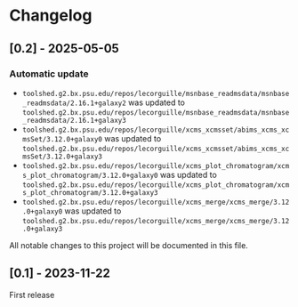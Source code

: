 # Changelog

## [0.2] - 2025-05-05

### Automatic update
- `toolshed.g2.bx.psu.edu/repos/lecorguille/msnbase_readmsdata/msnbase_readmsdata/2.16.1+galaxy2` was updated to `toolshed.g2.bx.psu.edu/repos/lecorguille/msnbase_readmsdata/msnbase_readmsdata/2.16.1+galaxy3`
- `toolshed.g2.bx.psu.edu/repos/lecorguille/xcms_xcmsset/abims_xcms_xcmsSet/3.12.0+galaxy0` was updated to `toolshed.g2.bx.psu.edu/repos/lecorguille/xcms_xcmsset/abims_xcms_xcmsSet/3.12.0+galaxy3`
- `toolshed.g2.bx.psu.edu/repos/lecorguille/xcms_plot_chromatogram/xcms_plot_chromatogram/3.12.0+galaxy0` was updated to `toolshed.g2.bx.psu.edu/repos/lecorguille/xcms_plot_chromatogram/xcms_plot_chromatogram/3.12.0+galaxy3`
- `toolshed.g2.bx.psu.edu/repos/lecorguille/xcms_merge/xcms_merge/3.12.0+galaxy0` was updated to `toolshed.g2.bx.psu.edu/repos/lecorguille/xcms_merge/xcms_merge/3.12.0+galaxy3`

All notable changes to this project will be documented in this file.

## [0.1] - 2023-11-22

First release
